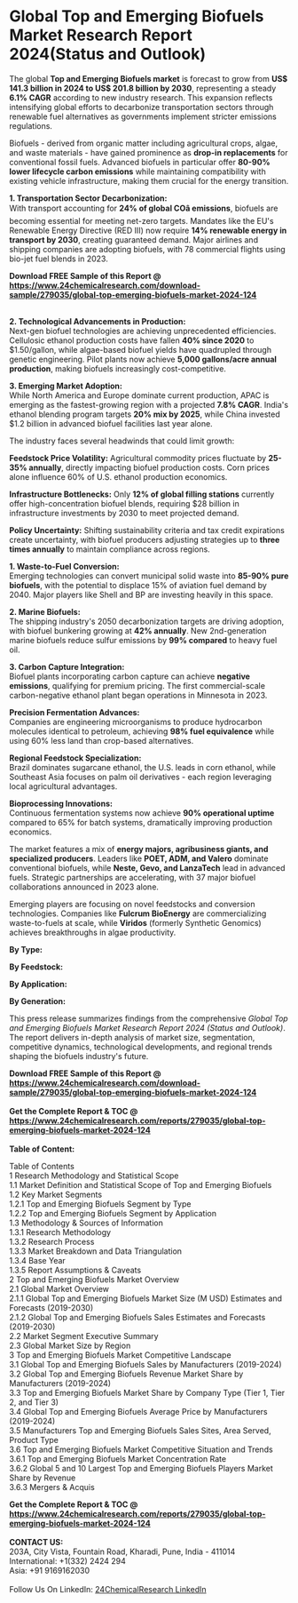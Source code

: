 <h1>Global Top and Emerging Biofuels Market Research Report 2024(Status and Outlook)</h1><p>The global <strong>Top and Emerging Biofuels market</strong> is forecast to grow from <strong>US$ 141.3 billion in 2024 to US$ 201.8 billion by 2030</strong>, representing a steady <strong>6.1% CAGR</strong> according to new industry research. This expansion reflects intensifying global efforts to decarbonize transportation sectors through renewable fuel alternatives as governments implement stricter emissions regulations.</p><p>Biofuels - derived from organic matter including agricultural crops, algae, and waste materials - have gained prominence as <strong>drop-in replacements</strong> for conventional fossil fuels. Advanced biofuels in particular offer <strong>80-90% lower lifecycle carbon emissions</strong> while maintaining compatibility with existing vehicle infrastructure, making them crucial for the energy transition.</p><p><strong>1. Transportation Sector Decarbonization:</strong><br>
With transport accounting for <strong>24% of global COâ emissions</strong>, biofuels are becoming essential for meeting net-zero targets. Mandates like the EU's Renewable Energy Directive (RED III) now require <strong>14% renewable energy in transport by 2030</strong>, creating guaranteed demand. Major airlines and shipping companies are adopting biofuels, with 78 commercial flights using bio-jet fuel blends in 2023.</p><div><b>Download FREE Sample of this Report @ 
            <a href="https://www.24chemicalresearch.com/download-sample/279035/global-top-emerging-biofuels-market-2024-124">
            https://www.24chemicalresearch.com/download-sample/279035/global-top-emerging-biofuels-market-2024-124</a></b></div><br><p><strong>2. Technological Advancements in Production:</strong><br>
Next-gen biofuel technologies are achieving unprecedented efficiencies. Cellulosic ethanol production costs have fallen <strong>40% since 2020</strong> to $1.50/gallon, while algae-based biofuel yields have quadrupled through genetic engineering. Pilot plants now achieve <strong>5,000 gallons/acre annual production</strong>, making biofuels increasingly cost-competitive.</p><p><strong>3. Emerging Market Adoption:</strong><br>
While North America and Europe dominate current production, APAC is emerging as the fastest-growing region with a projected <strong>7.8% CAGR</strong>. India's ethanol blending program targets <strong>20% mix by 2025</strong>, while China invested $1.2 billion in advanced biofuel facilities last year alone.</p><p>The industry faces several headwinds that could limit growth:</p><p><strong>Feedstock Price Volatility:</strong> Agricultural commodity prices fluctuate by <strong>25-35% annually</strong>, directly impacting biofuel production costs. Corn prices alone influence 60% of U.S. ethanol production economics.</p><p><strong>Infrastructure Bottlenecks:</strong> Only <strong>12% of global filling stations</strong> currently offer high-concentration biofuel blends, requiring $28 billion in infrastructure investments by 2030 to meet projected demand.</p><p><strong>Policy Uncertainty:</strong> Shifting sustainability criteria and tax credit expirations create uncertainty, with biofuel producers adjusting strategies up to <strong>three times annually</strong> to maintain compliance across regions.</p><p><strong>1. Waste-to-Fuel Conversion:</strong><br>
Emerging technologies can convert municipal solid waste into <strong>85-90% pure biofuels</strong>, with the potential to displace 15% of aviation fuel demand by 2040. Major players like Shell and BP are investing heavily in this space.</p><p><strong>2. Marine Biofuels:</strong><br>
The shipping industry's 2050 decarbonization targets are driving adoption, with biofuel bunkering growing at <strong>42% annually</strong>. New 2nd-generation marine biofuels reduce sulfur emissions by <strong>99% compared</strong> to heavy fuel oil.</p><p><strong>3. Carbon Capture Integration:</strong><br>
Biofuel plants incorporating carbon capture can achieve <strong>negative emissions</strong>, qualifying for premium pricing. The first commercial-scale carbon-negative ethanol plant began operations in Minnesota in 2023.</p><p><strong>Precision Fermentation Advances:</strong><br>
	Companies are engineering microorganisms to produce hydrocarbon molecules identical to petroleum, achieving <strong>98% fuel equivalence</strong> while using 60% less land than crop-based alternatives.</p><p><strong>Regional Feedstock Specialization:</strong><br>
	Brazil dominates sugarcane ethanol, the U.S. leads in corn ethanol, while Southeast Asia focuses on palm oil derivatives - each region leveraging local agricultural advantages.</p><p><strong>Bioprocessing Innovations:</strong><br>
	Continuous fermentation systems now achieve <strong>90% operational uptime</strong> compared to 65% for batch systems, dramatically improving production economics.</p><p>The market features a mix of <strong>energy majors, agribusiness giants, and specialized producers</strong>. Leaders like <strong>POET, ADM, and Valero</strong> dominate conventional biofuels, while <strong>Neste, Gevo, and LanzaTech</strong> lead in advanced fuels. Strategic partnerships are accelerating, with 37 major biofuel collaborations announced in 2023 alone.</p><p>Emerging players are focusing on novel feedstocks and conversion technologies. Companies like <strong>Fulcrum BioEnergy</strong> are commercializing waste-to-fuels at scale, while <strong>Viridos</strong> (formerly Synthetic Genomics) achieves breakthroughs in algae productivity.</p><p><strong>By Type:</strong></p><p><strong>By Feedstock:</strong></p><p><strong>By Application:</strong></p><p><strong>By Generation:</strong></p><p>This press release summarizes findings from the comprehensive <em>Global Top and Emerging Biofuels Market Research Report 2024 (Status and Outlook)</em>. The report delivers in-depth analysis of market size, segmentation, competitive dynamics, technological developments, and regional trends shaping the biofuels industry's future.</p><div><b>Download FREE Sample of this Report @ 
            <a href="https://www.24chemicalresearch.com/download-sample/279035/global-top-emerging-biofuels-market-2024-124">
            https://www.24chemicalresearch.com/download-sample/279035/global-top-emerging-biofuels-market-2024-124</a></b></div><br><div><b>Get the Complete Report & TOC @ 
            <a href="https://www.24chemicalresearch.com/reports/279035/global-top-emerging-biofuels-market-2024-124">
            https://www.24chemicalresearch.com/reports/279035/global-top-emerging-biofuels-market-2024-124</a></b></div><br>
            <b>Table of Content:</b><p>Table of Contents<br />
 1 Research Methodology and Statistical Scope<br />
 1.1 Market Definition and Statistical Scope of Top and Emerging Biofuels<br />
 1.2 Key Market Segments<br />
 1.2.1 Top and Emerging Biofuels Segment by Type<br />
 1.2.2 Top and Emerging Biofuels Segment by Application<br />
 1.3 Methodology & Sources of Information<br />
 1.3.1 Research Methodology<br />
 1.3.2 Research Process<br />
 1.3.3 Market Breakdown and Data Triangulation<br />
 1.3.4 Base Year<br />
 1.3.5 Report Assumptions & Caveats<br />
 2 Top and Emerging Biofuels Market Overview<br />
 2.1 Global Market Overview<br />
 2.1.1 Global Top and Emerging Biofuels Market Size (M USD) Estimates and Forecasts (2019-2030)<br />
 2.1.2 Global Top and Emerging Biofuels Sales Estimates and Forecasts (2019-2030)<br />
 2.2 Market Segment Executive Summary<br />
 2.3 Global Market Size by Region<br />
 3 Top and Emerging Biofuels Market Competitive Landscape<br />
 3.1 Global Top and Emerging Biofuels Sales by Manufacturers (2019-2024)<br />
 3.2 Global Top and Emerging Biofuels Revenue Market Share by Manufacturers (2019-2024)<br />
 3.3 Top and Emerging Biofuels Market Share by Company Type (Tier 1, Tier 2, and Tier 3)<br />
 3.4 Global Top and Emerging Biofuels Average Price by Manufacturers (2019-2024)<br />
 3.5 Manufacturers Top and Emerging Biofuels Sales Sites, Area Served, Product Type<br />
 3.6 Top and Emerging Biofuels Market Competitive Situation and Trends<br />
 3.6.1 Top and Emerging Biofuels Market Concentration Rate<br />
 3.6.2 Global 5 and 10 Largest Top and Emerging Biofuels Players Market Share by Revenue<br />
 3.6.3 Mergers & Acquis</p><div><b>Get the Complete Report & TOC @ 
            <a href="https://www.24chemicalresearch.com/reports/279035/global-top-emerging-biofuels-market-2024-124">
            https://www.24chemicalresearch.com/reports/279035/global-top-emerging-biofuels-market-2024-124</a></b></div><br><b>CONTACT US:</b><br>
            203A, City Vista, Fountain Road, Kharadi, Pune, India - 411014<br>
            International: +1(332) 2424 294<br>
            Asia: +91 9169162030 <br><br>
            Follow Us On LinkedIn: <a href="https://www.linkedin.com/company/24chemicalresearch/">24ChemicalResearch LinkedIn</a>